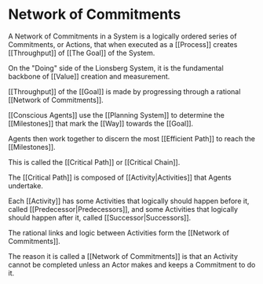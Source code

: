 # Network of Commitments
A Network of Commitments in a System is a logically ordered series of Commitments, or Actions, that when executed as a [[Process]] creates [[Throughput]] of [[The Goal]] of the System. 

On the "Doing" side of the Lionsberg System, it is the fundamental backbone of [[Value]] creation and measurement. 

[[Throughput]] of the [[Goal]] is made by progressing through a rational [[Network of Commitments]].

[[Conscious Agents]] use the [[Planning System]] to determine the [[Milestones]] that mark the [[Way]] towards the [[Goal]].

Agents then work together to discern the most [[Efficient Path]] to reach the [[Milestones]]. 

This is called the [[Critical Path]] or [[Critical Chain]].

The [[Critical Path]] is composed of [[Activity|Activities]] that Agents undertake.

Each [[Activity]] has some Activities that logically should happen before it, called [[Predecessor|Predecessors]], and some Activities that logically should happen after it, called [[Successor|Successors]].

The rational links and logic between Activities form the [[Network of Commitments]].

The reason it is called a [[Network of Commitments]] is that an Activity cannot be completed unless an Actor makes and keeps a Commitment to do it.